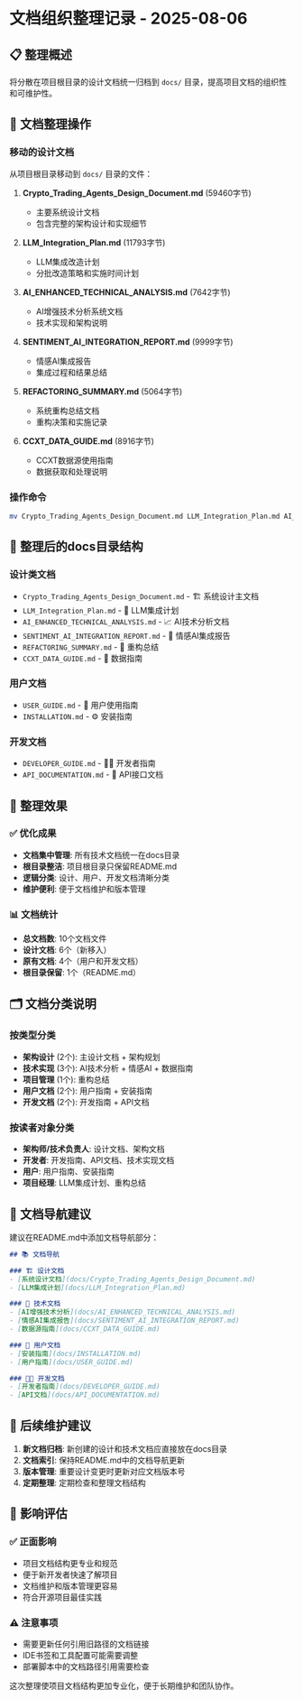 # 文档组织整理记录 - 2025-08-06

## 📋 整理概述

将分散在项目根目录的设计文档统一归档到 `docs/` 目录，提高项目文档的组织性和可维护性。

## 📁 文档整理操作

### 移动的设计文档
从项目根目录移动到 `docs/` 目录的文件：

1. **Crypto_Trading_Agents_Design_Document.md** (59460字节)
   - 主要系统设计文档
   - 包含完整的架构设计和实现细节

2. **LLM_Integration_Plan.md** (11793字节)
   - LLM集成改造计划
   - 分批改造策略和实施时间计划

3. **AI_ENHANCED_TECHNICAL_ANALYSIS.md** (7642字节)
   - AI增强技术分析系统文档
   - 技术实现和架构说明

4. **SENTIMENT_AI_INTEGRATION_REPORT.md** (9999字节)
   - 情感AI集成报告
   - 集成过程和结果总结

5. **REFACTORING_SUMMARY.md** (5064字节)
   - 系统重构总结文档
   - 重构决策和实施记录

6. **CCXT_DATA_GUIDE.md** (8916字节)
   - CCXT数据源使用指南
   - 数据获取和处理说明

### 操作命令
```bash
mv Crypto_Trading_Agents_Design_Document.md LLM_Integration_Plan.md AI_ENHANCED_TECHNICAL_ANALYSIS.md SENTIMENT_AI_INTEGRATION_REPORT.md REFACTORING_SUMMARY.md CCXT_DATA_GUIDE.md docs/
```

## 📂 整理后的docs目录结构

### 设计类文档
- `Crypto_Trading_Agents_Design_Document.md` - 🏗️ 系统设计主文档
- `LLM_Integration_Plan.md` - 🤖 LLM集成计划
- `AI_ENHANCED_TECHNICAL_ANALYSIS.md` - 📈 AI技术分析文档
- `SENTIMENT_AI_INTEGRATION_REPORT.md` - 💭 情感AI集成报告
- `REFACTORING_SUMMARY.md` - 🔄 重构总结
- `CCXT_DATA_GUIDE.md` - 💾 数据指南

### 用户文档
- `USER_GUIDE.md` - 👤 用户使用指南
- `INSTALLATION.md` - ⚙️ 安装指南

### 开发文档
- `DEVELOPER_GUIDE.md` - 👨‍💻 开发者指南
- `API_DOCUMENTATION.md` - 🔌 API接口文档

## 🎯 整理效果

### ✅ 优化成果
- **文档集中管理**: 所有技术文档统一在docs目录
- **根目录整洁**: 项目根目录只保留README.md
- **逻辑分类**: 设计、用户、开发文档清晰分类
- **维护便利**: 便于文档维护和版本管理

### 📊 文档统计
- **总文档数**: 10个文档文件
- **设计文档**: 6个（新移入）
- **原有文档**: 4个（用户和开发文档）
- **根目录保留**: 1个（README.md）

## 🗂️ 文档分类说明

### 按类型分类
- **架构设计** (2个): 主设计文档 + 架构规划
- **技术实现** (3个): AI技术分析 + 情感AI + 数据指南
- **项目管理** (1个): 重构总结
- **用户文档** (2个): 用户指南 + 安装指南
- **开发文档** (2个): 开发指南 + API文档

### 按读者对象分类
- **架构师/技术负责人**: 设计文档、架构文档
- **开发者**: 开发指南、API文档、技术实现文档
- **用户**: 用户指南、安装指南
- **项目经理**: LLM集成计划、重构总结

## 📍 文档导航建议

建议在README.md中添加文档导航部分：
```markdown
## 📚 文档导航

### 🏗️ 设计文档
- [系统设计文档](docs/Crypto_Trading_Agents_Design_Document.md)
- [LLM集成计划](docs/LLM_Integration_Plan.md)

### 🔧 技术文档
- [AI增强技术分析](docs/AI_ENHANCED_TECHNICAL_ANALYSIS.md)
- [情感AI集成报告](docs/SENTIMENT_AI_INTEGRATION_REPORT.md)
- [数据源指南](docs/CCXT_DATA_GUIDE.md)

### 👥 用户文档
- [安装指南](docs/INSTALLATION.md)
- [用户指南](docs/USER_GUIDE.md)

### 👨‍💻 开发文档
- [开发者指南](docs/DEVELOPER_GUIDE.md)
- [API文档](docs/API_DOCUMENTATION.md)
```

## 🔄 后续维护建议

1. **新文档归档**: 新创建的设计和技术文档应直接放在docs目录
2. **文档索引**: 保持README.md中的文档导航更新
3. **版本管理**: 重要设计变更时更新对应文档版本号
4. **定期整理**: 定期检查和整理文档结构

## 🎯 影响评估

### ✅ 正面影响
- 项目文档结构更专业和规范
- 便于新开发者快速了解项目
- 文档维护和版本管理更容易
- 符合开源项目最佳实践

### ⚠️ 注意事项
- 需要更新任何引用旧路径的文档链接
- IDE书签和工具配置可能需要调整
- 部署脚本中的文档路径引用需要检查

这次整理使项目文档结构更加专业化，便于长期维护和团队协作。